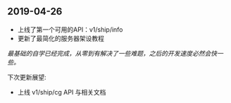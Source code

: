 ## 2019-04-26
* 上线了第一个可用的API：v1/ship/info
* 更新了最简化的服务器架设教程

*最基础的自学已经完成，从零到有解决了一些难题，之后的开发速度必然会快一些。*

下次更新展望:

* 上线 v1/ship/cg API 与相关文档